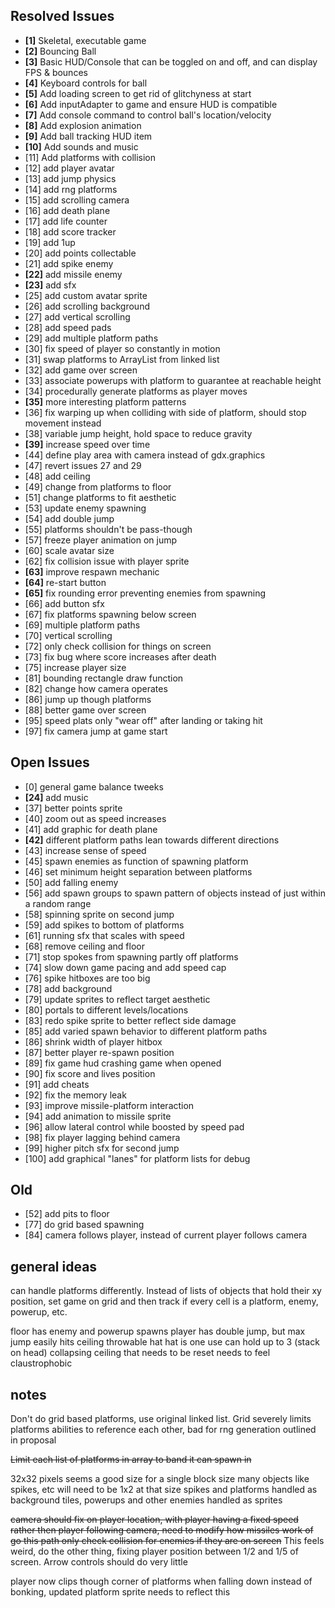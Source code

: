 ## Resolved Issues ##

- **[1]** Skeletal, executable game
- **[2]** Bouncing Ball
- **[3]** Basic HUD/Console that can be toggled on and off, and can display FPS & bounces
- **[4]** Keyboard controls for ball
- **[5]** Add loading screen to get rid of glitchyness at start
- **[6]** Add inputAdapter to game and ensure HUD is compatible
- **[7]** Add console command to control ball's location/velocity
- **[8]** Add explosion animation
- **[9]** Add ball tracking HUD item
- **[10]** Add sounds and music
 - [11] Add platforms with collision
 - [12] add player avatar
 - [13] add jump physics
 - [14] add rng platforms
 - [15] add scrolling camera
 - [16] add death plane
 - [17] add life counter
 - [18] add score tracker
 - [19] add 1up
 - [20] add points collectable
 - [21] add spike enemy
 - **[22]** add missile enemy
 - **[23]** add sfx
 - [25] add custom avatar sprite
 - [26] add scrolling background
 - [27] add vertical scrolling
 - [28] add speed pads
 - [29] add multiple platform paths
 - [30] fix speed of player so constantly in motion
 - [31] swap platforms to ArrayList from linked list
 - [32] add game over screen
 - [33] associate powerups with platform to guarantee at reachable height
 - [34] procedurally generate platforms as player moves
 - **[35]** more interesting platform patterns
 - [36] fix warping up when colliding with side of platform, should stop movement instead
 - [38] variable jump height, hold space to reduce gravity
 - **[39]** increase speed over time
 - [44] define play area with camera instead of gdx.graphics
 - [47] revert issues 27 and 29
 - [48] add ceiling
 - [49] change from platforms to floor
 - [51] change platforms to fit aesthetic
 - [53] update enemy spawning
 - [54] add double jump
 - [55] platforms shouldn't be pass-though
 - [57] freeze player animation on jump
 - [60] scale avatar size
 - [62] fix collision issue with player sprite
 - **[63]** improve respawn mechanic
 - **[64]** re-start button
 - **[65]** fix rounding error preventing enemies from spawning
 - [66] add button sfx
 - [67] fix platforms spawning below screen
 - [69] multiple platform paths
 - [70] vertical scrolling
 - [72] only check collision for things on screen
 - [73] fix bug where score increases after death
 - [75] increase player size
 - [81] bounding rectangle draw function
 - [82] change how camera operates
 - [86] jump up though platforms
 - [88] better game over screen
 - [95] speed plats only "wear off" after landing or taking hit
 - [97] fix camera jump at game start


## Open Issues ##

 - [0] general game balance tweeks
 - **[24]** add music
 - [37] better points sprite
 - [40] zoom out as speed increases
 - [41] add graphic for death plane
 - **[42]** different platform paths lean towards different directions
 - [43] increase sense of speed
 - [45] spawn enemies as function of spawning platform
 - [46] set minimum height separation between platforms
 - [50] add falling enemy
 - [56] add spawn groups to spawn pattern of objects instead of just within a random range
 - [58] spinning sprite on second jump
 - [59] add spikes to bottom of platforms
 - [61] running sfx that scales with speed
 - [68] remove ceiling and floor
 - [71] stop spokes from spawning partly off platforms
 - [74] slow down game pacing and add speed cap
 - [76] spike hitboxes are too big
 - [78] add background
 - [79] update sprites to reflect target aesthetic
 - [80] portals to different levels/locations
 - [83] redo spike sprite to better reflect side damage
 - [85] add varied spawn behavior to different platform paths
 - [86] shrink width of player hitbox
 - [87] better player re-spawn position
 - [89] fix game hud crashing game when opened
 - [90] fix score and lives position
 - [91] add cheats
 - [92] fix the memory leak
 - [93] improve missile-platform interaction
 - [94] add animation to missile sprite
 - [96] allow lateral control while boosted by speed pad
 - [98] fix player lagging behind camera
 - [99] higher pitch sfx for second jump
 - [100] add graphical "lanes" for platform lists for debug
 

 ## Old ##
 - [52] add pits to floor
 - [77] do grid based spawning
 - [84] camera follows player, instead of current player follows camera


## general ideas ##
can handle platforms differently. Instead of lists of objects that hold their xy position, set game on grid and then track if every cell is a platform, enemy, powerup, etc.

floor has enemy and powerup spawns
player has double jump, but max jump easily hits ceiling
throwable hat
hat is one use
can hold up to 3 (stack on head)
collapsing ceiling that needs to be reset
needs to feel claustrophobic

## notes ##
Don't do grid based platforms, use original linked list. Grid severely limits platforms abilities to reference each other, bad for rng generation outlined in proposal

~~Limit each list of platforms in array to band it can spawn in~~

32x32 pixels seems a good size for a single block size
many objects like spikes, etc will need to be 1x2 at that size
spikes and platforms handled as background tiles, powerups and other enemies handled as sprites

~~camera should fix on player location, with player having a fixed speed rather then player following camera, need to modify how missiles work of go this path
only check collision for enemies if they are on screen~~ This feels weird, do the other thing, fixing player position between 1/2 and 1/5 of screen. Arrow controls should do very little

player now clips though corner of platforms when falling down instead of bonking, updated platform sprite needs to reflect this